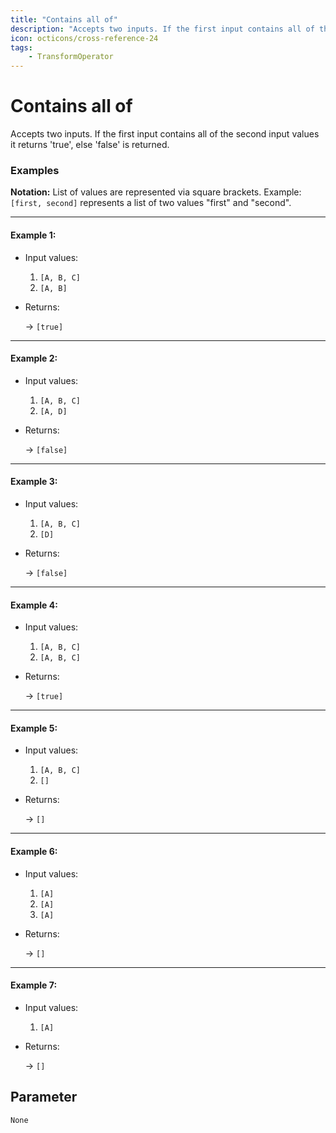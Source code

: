 ```yaml
---
title: "Contains all of"
description: "Accepts two inputs. If the first input contains all of the second input values it returns 'true', else 'false' is returned."
icon: octicons/cross-reference-24
tags: 
    - TransformOperator
---
```

# Contains all of
<!-- This file was generated - DO NOT CHANGE IT MANUALLY -->



Accepts two inputs. If the first input contains all of the second input values it returns 'true', else 'false' is returned.

### Examples

**Notation:** List of values are represented via square brackets. Example: `[first, second]` represents a list of two values "first" and "second".

---
#### Example 1:

* Input values:
  1. `[A, B, C]`
  2. `[A, B]`

* Returns:

  → `[true]`


---
#### Example 2:

* Input values:
  1. `[A, B, C]`
  2. `[A, D]`

* Returns:

  → `[false]`


---
#### Example 3:

* Input values:
  1. `[A, B, C]`
  2. `[D]`

* Returns:

  → `[false]`


---
#### Example 4:

* Input values:
  1. `[A, B, C]`
  2. `[A, B, C]`

* Returns:

  → `[true]`


---
#### Example 5:

* Input values:
  1. `[A, B, C]`
  2. `[]`

* Returns:

  → `[]`


---
#### Example 6:

* Input values:
  1. `[A]`
  2. `[A]`
  3. `[A]`

* Returns:

  → `[]`


---
#### Example 7:

* Input values:
  1. `[A]`

* Returns:

  → `[]`




## Parameter

`None`